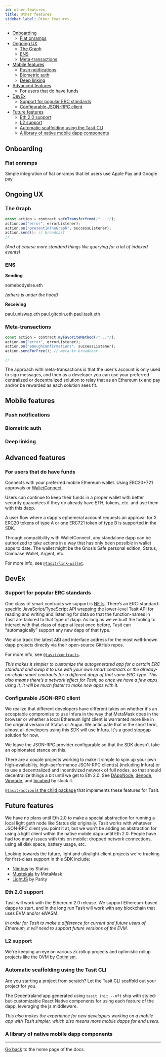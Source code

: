 ```yaml
---
id: other-features
title: Other features
sidebar_label: Other features
---
```


- [Onboarding](#onboarding)
  - [Fiat onramps](#fiat-onramps)
- [Ongoing UX](#ongoing-ux)
  - [The Graph](#the-graph)
  - [ENS](#ens)
  - [Meta-transactions](#meta-transactions)
- [Mobile features](#mobile-features)
  - [Push notifications](#push-notifications)
  - [Biometric auth](#biometric-auth)
  - [Deep linking](#deep-linking)
- [Advanced features](#advanced-features)
  - [For users that do have funds](#for-users-that-do-have-funds)
- [DevEx](#devex)
  - [Support for popular ERC standards](#support-for-popular-erc-standards)
  - [Configurable JSON-RPC client](#configurable-json-rpc-client)
- [Future features](#future-features)
  - [Eth 2.0 support](#eth-20-support)
  - [L2 support](#l2-support)
  - [Automatic scaffolding using the Tasit CLI](#automatic-scaffolding-using-the-tasit-cli)
  - [A library of native mobile dapp components](#a-library-of-native-mobile-dapp-components)

## Onboarding

### Fiat onramps
Simple integration of fiat onramps that let users use Apple Pay and Google pay

## Ongoing UX

### The Graph

```ts
const action = contract.safeTransferfrom(/*...*/);
action.on("error", errorListener);
action.on("presentInTheGraph", successListener);
action.send(); // broadcast
// ...
```

_(And of course more standard things like querying for a lot of indexed events)_

### ENS

**Sending**

somebodyelse.eth

_(ethers.js under the hood)_

**Receiving**

paul.uniswap.eth
paul.gitcoin.eth
paul.tasit.eth

### Meta-transactions

```ts
const action = contract.myFavoriteMethod(/*...*/);
action.on("error", errorListener);
action.on("enoughConfirmations", successListener);
action.sendForFree(); // meta-tx broadcast

// ...
```

The approach with meta-transactions is that the user's account is only used to sign messages, and then as a developer you can use your preferred centralized or decentralized solution to relay that as an Ethereum tx and pay and/or be rewarded as each solution sees fit.

## Mobile features

### Push notifications

### Biometric auth

### Deep linking

## Advanced features

### For users that do have funds

Connects with your preferred mobile Ethereum wallet. Using ERC20+721 approvals or [WalletConnect](https://walletconnect.org/).

Users can continue to keep their funds in a proper wallet with better security guarantees if they do already have ETH, tokens, etc. and use them with this dapp.

A user flow where a dapp's ephemeral account requests an approval for X ERC20 tokens of type A or one ERC721 token of type B is supported in the SDK.

Through compatibility with WalletConnect, any standalone dapp can be authorized to take actions in a way that has only been possible in wallet apps to date. The wallet might be the Gnosis Safe personal edition, Status, Coinbase Wallet, Argent, etc.

For more info, see [`@tasit/link-wallet`](https://github.com/tasitlabs/tasit-sdk/tree/develop/packages/link-wallet/).

## DevEx

### Support for popular ERC standards

One class of smart contracts we support is [NFTs](http://erc721.org/). There’s an ERC-standard-specific JavaScript/TypeScript API wrapping the lower-level Tasit API for reading and writing and listening for data so that the function-names in Tasit are tailored to that type of dapp. As long as we’ve built the tooling to interact with that class of dapp at least once before, Tasit can “automagically” support any new dapp of that type.

We also track the latest ABI and interface address for the most well-known dapp projects directly via their open-source GitHub repos.

For more info, see [`@tasit/contracts`](https://github.com/tasitlabs/tasit-sdk/tree/develop/packages/contracts/).

_This makes it simpler to customize the autogenerated app for a certain ERC standard and swap it to use with your own smart contracts or the already-on-chain smart contracts for a different dapp of that same ERC-type. This also means there’s a network effect for Tasit, so once we have a few apps using it, it will be much faster to make new apps with it._

### Configurable JSON-RPC client

We realize that different developers have different takes on whether it's an acceptable compromise to use Infura in the way that MetaMask does in the browser or whether a local Ethereum light client is warranted more like in the original version of Status or Augur. We anticipate that in the short term, almost all developers using this SDK will use Infura. It's a good stopgap solution for now.

We leave the JSON-RPC provider configurable so that the SDK doesn't take an opinionated stance on this.

There are a couple projects working to make it simple to spin up your own high-availability, high-performance JSON-RPC client(s) (including Infura) or to use a decentralized and incentivized network of full nodes, so that should decentralize things a bit until we get to Eth 2.0. See [DAppNode](https://dappnode.io/), [denode](https://github.com/ChainSafeSystems/denode), [Vipnode](https://vipnode.org/), and [Incubed](https://slock.it/incubed.html) by slock.it.

[`@tasit/action` is the child package](https://github.com/tasitlabs/tasit-sdk/tree/develop/packages/action/) that implements these features for Tasit.

## Future features

We have no plans until Eth 2.0 to make a special abstraction for running a local light geth node like Status did originally. Tasit works with whatever JSON-RPC client you point it at, but we won't be adding an abstraction for using a light client within the native mobile dapp until Eth 2.0. People have had too many issues with this on mobile: dropped network connections, using all disk space, battery usage, etc.

Looking towards the future, light and ultralight client projects we're tracking for first-class support in this SDK include:

- [Nimbus](https://nimbus.status.im/) by Status
- [Mustekala](https://www.musteka.la/) by MetaMask
- [LightJS](https://github.com/paritytech/js-libs/tree/master/packages/light.js) by Parity

### Eth 2.0 support

Tasit will work with the Ethereum 2.0 release. We support Ethereum-based dapps to start, and in the long run Tasit will work with any blockchain that uses EVM and/or eWASM.

_In order for Tasit to make a difference for current and future users of Ethereum, it will need to support future versions of the EVM._

### L2 support

We're keeping an eye on various zk rollup projects and optimistic rollup projects like the OVM by [Optimism](https://optimism.io/).

### Automatic scaffolding using the Tasit CLI

Are you starting a project from scratch? Let the Tasit CLI scaffold out your project for you.

The Decentraland app generated using `tasit init --nft` ship with styled-but-customizable React Native components for using each feature of the dapp, leveraging the js middleware.

_This also makes the experience for new developers working on a mobile app with Tasit simpler, which also means more mobile dapps for end users._

### A library of native mobile dapp components

---

[Go back](Introduction.md) to the home page of the docs.

